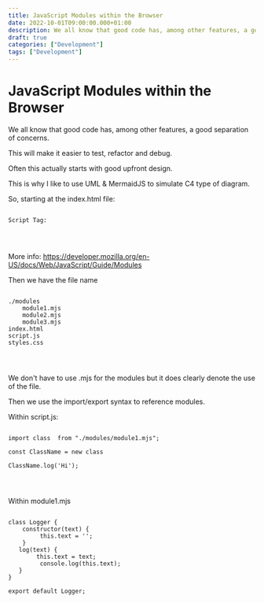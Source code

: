 ```yaml
---
title: JavaScript Modules within the Browser
date: 2022-10-01T09:00:00.000+01:00
description: We all know that good code has, among other features, a good separation of concerns.
draft: true
categories: ["Development"]
tags: ["Development"]
---
```


# JavaScript Modules within the Browser

We all know that good code has, among other features, a good separation of concerns. 

This will make it easier to test, refactor and debug. 

Often this actually starts with good upfront design.

This is why I like to use UML & MermaidJS to simulate C4 type of diagram. 

So, starting at the index.html file:

<pre>
<code>
Script Tag:
 <script type="module" src="script.js" async="false" defer></script>
</code>
</pre>

More info: 
https://developer.mozilla.org/en-US/docs/Web/JavaScript/Guide/Modules

Then we have the file name

<pre>
<code>
./modules
    module1.mjs
    module2.mjs
    module3.mjs
index.html
script.js
styles.css
</pre>
</code>

We don't have to use .mjs for the modules but it does clearly denote the use of the file.


Then we use the import/export syntax to reference modules.

Within script.js:
<pre>
<code>
import class  from "./modules/module1.mjs";

const ClassName = new class

ClassName.log('Hi');
</pre>
</code>

Within module1.mjs


<pre>
<code>
class Logger {
    constructor(text) {
         this.text = '';       
    }   
   log(text) {
        this.text = text; 
         console.log(this.text);
   }
}

export default Logger; 
</pre>
</code>





